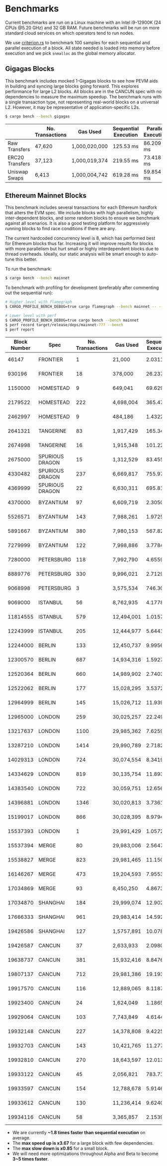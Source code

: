 # Benchmarks

Current benchmarks are run on a Linux machine with an Intel i9-12900K (24 CPUs @5.20 GHz) and 32 GB RAM. Future benchmarks will be run on more standard cloud services on which operators tend to run nodes.

We use [criterion.rs](https://github.com/bheisler/criterion.rs) to benchmark 100 samples for each sequential and parallel execution of a block. All state needed is loaded into memory before execution and we pick `snmalloc` as the global memory allocator.

## Gigagas Blocks

This benchmark includes mocked 1-Gigagas blocks to see how PEVM aids in building and syncing large blocks going forward. This explores performance for large L2 blocks. All blocks are in the CANCUN spec with no dependencies to measure the maximum speedup. The benchmark runs with a single transaction type, not representing real-world blocks on a universal L2. However, it may be representative of application-specific L2s.

```sh
$ cargo bench --bench gigagas
```

|                 | No. Transactions | Gas Used      | Sequential Execution | Parallel Execution | Speedup     |
| --------------- | ---------------- | ------------- | -------------------- | ------------------ | ----------- |
| Raw Transfers   | 47,620           | 1,000,020,000 | 125.53 ms            | 86.209 ms          | 🟢1.46      |
| ERC20 Transfers | 37,123           | 1,000,019,374 | 219.55 ms            | 73.418 ms          | 🟢2.99      |
| Uniswap Swaps   | 6,413            | 1,000,004,742 | 619.28 ms            | 59.854 ms          | 🟢**10.35** |

## Ethereum Mainnet Blocks

This benchmark includes several transactions for each Ethereum hardfork that alters the EVM spec. We include blocks with high parallelism, highly inter-dependent blocks, and some random blocks to ensure we benchmark against all scenarios. It is also a good testing platform for aggressively running blocks to find race conditions if there are any.

The current hardcoded concurrency level is 8, which has performed best for Ethereum blocks thus far. Increasing it will improve results for blocks with more parallelism but hurt small or highly interdependent blocks due to thread overheads. Ideally, our static analysis will be smart enough to auto-tune this better.

To run the benchmark:

```sh
$ cargo bench --bench mainnet
```

To benchmark with profiling for development (preferably after commenting out the sequential run):

```sh
# Higher level with flamegraph
$ CARGO_PROFILE_BENCH_DEBUG=true cargo flamegraph --bench mainnet -- --bench

# Lower level with perf
$ CARGO_PROFILE_BENCH_DEBUG=true cargo bench --bench mainnet
$ perf record target/release/deps/mainnet-??? --bench
$ perf report
```

| Block Number | Spec            | No. Transactions | Gas Used   | Sequential Execution | Parallel Execution | Speedup    |
| ------------ | --------------- | ---------------- | ---------- | -------------------- | ------------------ | ---------- |
| 46147        | FRONTIER        | 1                | 21,000     | 2.0311 µs            | 1.9987 µs          | ⚪1        |
| 930196       | FRONTIER        | 18               | 378,000    | 26.237 µs            | 26.244 µs          | ⚪1        |
| 1150000      | HOMESTEAD       | 9                | 649,041    | 69.629 µs            | 69.694 µs          | ⚪1        |
| 2179522      | HOMESTEAD       | 222              | 4,698,004  | 365.47 µs            | 401.17 µs          | 🔴0.91     |
| 2462997      | HOMESTEAD       | 9                | 484,186    | 1.4322 ms            | 1.4211 ms          | ⚪1        |
| 2641321      | TANGERINE       | 83               | 1,917,429  | 165.34 µs            | 176.90 µs          | 🔴0.93     |
| 2674998      | TANGERINE       | 16               | 1,915,348  | 101.22 µs            | 110.16 µs          | 🔴0.92     |
| 2675000      | SPURIOUS DRAGON | 15               | 1,312,529  | 83.455 µs            | 98.501 µs          | 🔴**0.85** |
| 4330482      | SPURIOUS DRAGON | 237              | 6,669,817  | 755.97 µs            | 436.97 µs          | 🟢1.73     |
| 4369999      | SPURIOUS DRAGON | 22               | 6,630,311  | 695.81 µs            | 334.28 µs          | 🟢2.08     |
| 4370000      | BYZANTIUM       | 97               | 6,609,719  | 2.3050 ms            | 2.0755 ms          | 🟢1.11     |
| 5526571      | BYZANTIUM       | 143              | 7,988,261  | 1.9725 ms            | 972.46 µs          | 🟢2.03     |
| 5891667      | BYZANTIUM       | 380              | 7,980,153  | 567.82 µs            | 612.60 µs          | 🔴0.93     |
| 7279999      | BYZANTIUM       | 122              | 7,998,886  | 3.7784 ms            | 1.1942 ms          | 🟢3.16     |
| 7280000      | PETERSBURG      | 118              | 7,992,790  | 4.6559 ms            | 2.3775 ms          | 🟢1.96     |
| 8889776      | PETERSBURG      | 330              | 9,996,021  | 2.7129 ms            | 935.27 µs          | 🟢2.9      |
| 9068998      | PETERSBURG      | 3                | 3,575,534  | 746.30 µs            | 746.26 µs          | ⚪1        |
| 9069000      | ISTANBUL        | 56               | 8,762,935  | 4.1778 ms            | 2.6763 ms          | 🟢1.56     |
| 11814555     | ISTANBUL        | 579              | 12,494,001 | 1.0157 ms            | 1.0943 ms          | 🔴0.93     |
| 12243999     | ISTANBUL        | 205              | 12,444,977 | 5.6441 ms            | 2.2657 ms          | 🟢2.49     |
| 12244000     | BERLIN          | 133              | 12,450,737 | 9.9956 ms            | 7.6862 ms          | 🟢1.3      |
| 12300570     | BERLIN          | 687              | 14,934,316 | 1.5927 ms            | 1.6668 ms          | 🔴0.96     |
| 12520364     | BERLIN          | 660              | 14,989,902 | 2.7403 ms            | 2.8220 ms          | 🔴0.97     |
| 12522062     | BERLIN          | 177              | 15,028,295 | 3.5372 ms            | 1.6919 ms          | 🟢2.09     |
| 12964999     | BERLIN          | 145              | 15,026,712 | 11.939 ms            | 9.4886 ms          | 🟢1.26     |
| 12965000     | LONDON          | 259              | 30,025,257 | 22.249 ms            | 7.1151 ms          | 🟢3.13     |
| 13217637     | LONDON          | 1100             | 29,985,362 | 7.6259 ms            | 4.3247 ms          | 🟢1.76     |
| 13287210     | LONDON          | 1414             | 29,990,789 | 2.7182 ms            | 2.9133 ms          | 🔴0.93     |
| 14029313     | LONDON          | 724              | 30,074,554 | 8.3419 ms            | 2.2701 ms          | 🟢**3.67** |
| 14334629     | LONDON          | 819              | 30,135,754 | 11.893 ms            | 4.5396 ms          | 🟢2.62     |
| 14383540     | LONDON          | 722              | 30,059,751 | 12.656 ms            | 4.0781 ms          | 🟢3.1      |
| 14396881     | LONDON          | 1346             | 30,020,813 | 3.7361 ms            | 3.9382 ms          | 🔴0.95     |
| 15199017     | LONDON          | 866              | 30,028,395 | 8.9794 ms            | 3.2383 ms          | 🟢2.77     |
| 15537393     | LONDON          | 1                | 29,991,429 | 1.0572 ms            | 1.0644 ms          | ⚪1        |
| 15537394     | MERGE           | 80               | 29,983,006 | 2.5647 ms            | 1.6556 ms          | 🟢1.55     |
| 15538827     | MERGE           | 823              | 29,981,465 | 11.150 ms            | 4.6913 ms          | 🟢2.38     |
| 16146267     | MERGE           | 473              | 19,204,593 | 7.9553 ms            | 2.6641 ms          | 🟢2.99     |
| 17034869     | MERGE           | 93               | 8,450,250  | 4.8673 ms            | 2.2415 ms          | 🟢2.17     |
| 17034870     | SHANGHAI        | 184              | 29,999,074 | 12.902 ms            | 7.5194 ms          | 🟢1.72     |
| 17666333     | SHANGHAI        | 961              | 29,983,414 | 14.592 ms            | 7.4704 ms          | 🟢1.95     |
| 19426586     | SHANGHAI        | 127              | 1,5757,891 | 10.078 ms            | 6.8270 ms          | 🟢1.48     |
| 19426587     | CANCUN          | 37               | 2,633,933  | 2.0980 ms            | 1.3208 ms          | 🟢1.59     |
| 19638737     | CANCUN          | 381              | 15,932,416 | 8.8476 ms            | 6.0547 ms          | 🟢1.46     |
| 19807137     | CANCUN          | 712              | 29,981,386 | 19.193 ms            | 12.952 ms          | 🟢1.48     |
| 19917570     | CANCUN          | 116              | 12,889,065 | 8.1187 ms            | 3.6579 ms          | 🟢2.22     |
| 19923400     | CANCUN          | 24               | 1,624,049  | 1.1865 ms            | 1.0023 ms          | 🟢1.18     |
| 19929064     | CANCUN          | 103              | 7,743,849  | 4.6144 ms            | 2.3838 ms          | 🟢1.94     |
| 19932148     | CANCUN          | 227              | 14,378,808 | 9.4225 ms            | 5.3978 ms          | 🟢1.75     |
| 19932703     | CANCUN          | 143              | 10,421,765 | 11.277 ms            | 6.6355 ms          | 🟢1.7      |
| 19932810     | CANCUN          | 270              | 18,643,597 | 12.013 ms            | 6.5137 ms          | 🟢1.84     |
| 19933122     | CANCUN          | 45               | 2,056,821  | 783.71 µs            | 557.41 µs          | 🟢1.41     |
| 19933597     | CANCUN          | 154              | 12,788,678 | 5.9146 ms            | 3.7853 ms          | 🟢1.56     |
| 19933612     | CANCUN          | 130              | 11,236,414 | 9.6240 ms            | 2.9427 ms          | 🟢3.27     |
| 19934116     | CANCUN          | 58               | 3,365,857  | 2.1539 ms            | 1.3698 ms          | 🟢1.57     |

- We are currently **~1.8 times faster than sequential execution** on average.
- The **max speed up is x3.67** for a large block with few dependencies.
- The **max slow down is x0.85** for a small block.
- We will need more optimizations throughout Alpha and Beta to become **3~5 times faster**.
